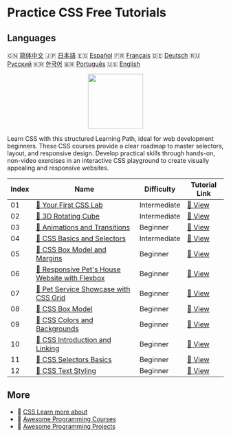 # Practice CSS Free Tutorials

## Languages

🇨🇳 [简体中文](README_zh.md) 🇯🇵 [日本語](README_ja.md) 🇪🇸 [Español](README_es.md) 🇫🇷 [Français](README_fr.md) 🇩🇪 [Deutsch](README_de.md) 🇷🇺 [Русский](README_ru.md) 🇰🇷 [한국어](README_ko.md) 🇧🇷 [Português](README_pt.md) 🇺🇸 [English](README.md) 

<div align="center">
<img width="128px" src="https://file.labex.io/path/YheSJQuYYCNJ.png">
</div>

Learn CSS with this structured Learning Path, ideal for web development beginners. These CSS courses provide a clear roadmap to master selectors, layout, and responsive design. Develop practical skills through hands-on, non-video exercises in an interactive CSS playground to create visually appealing and responsive websites.

|   Index | Name                                                                                                                                | Difficulty   | Tutorial Link                                                                                |
|---------|-------------------------------------------------------------------------------------------------------------------------------------|--------------|----------------------------------------------------------------------------------------------|
|      01 | [📖 Your First CSS Lab](https://labex.io/tutorials/css-your-first-css-lab-92744)                                                    | Intermediate | [🔗 View](https://labex.io/tutorials/css-your-first-css-lab-92744)                           |
|      02 | [📖 3D Rotating Cube](https://labex.io/tutorials/css-3d-rotating-cube-165641)                                                       | Intermediate | [🔗 View](https://labex.io/tutorials/css-3d-rotating-cube-165641)                            |
|      03 | [📖 Animations and Transitions](https://labex.io/tutorials/css-animations-and-transitions-289073)                                   | Beginner     | [🔗 View](https://labex.io/tutorials/css-animations-and-transitions-289073)                  |
|      04 | [📖 CSS Basics and Selectors](https://labex.io/tutorials/css-css-basics-and-selectors-289074)                                       | Intermediate | [🔗 View](https://labex.io/tutorials/css-css-basics-and-selectors-289074)                    |
|      05 | [📖 CSS Box Model and Margins](https://labex.io/tutorials/css-css-box-model-and-margins-289075)                                     | Beginner     | [🔗 View](https://labex.io/tutorials/css-css-box-model-and-margins-289075)                   |
|      06 | [📖 Responsive Pet's House Website with Flexbox](https://labex.io/tutorials/css-responsive-pet-s-house-website-with-flexbox-289076) | Beginner     | [🔗 View](https://labex.io/tutorials/css-responsive-pet-s-house-website-with-flexbox-289076) |
|      07 | [📖 Pet Service Showcase with CSS Grid](https://labex.io/tutorials/css-pet-service-showcase-with-css-grid-289077)                   | Beginner     | [🔗 View](https://labex.io/tutorials/css-pet-service-showcase-with-css-grid-289077)          |
|      08 | [📖 CSS Box Model](https://labex.io/tutorials/css-css-box-model-598028)                                                             | Beginner     | [🔗 View](https://labex.io/tutorials/css-css-box-model-598028)                               |
|      09 | [📖 CSS Colors and Backgrounds](https://labex.io/tutorials/css-css-colors-and-backgrounds-598029)                                   | Beginner     | [🔗 View](https://labex.io/tutorials/css-css-colors-and-backgrounds-598029)                  |
|      10 | [📖 CSS Introduction and Linking](https://labex.io/tutorials/css-css-introduction-and-linking-598030)                               | Beginner     | [🔗 View](https://labex.io/tutorials/css-css-introduction-and-linking-598030)                |
|      11 | [📖 CSS Selectors Basics](https://labex.io/tutorials/css-css-selectors-basics-598033)                                               | Beginner     | [🔗 View](https://labex.io/tutorials/css-css-selectors-basics-598033)                        |
|      12 | [📖 CSS Text Styling](https://labex.io/tutorials/css-css-text-styling-598036)                                                       | Beginner     | [🔗 View](https://labex.io/tutorials/css-css-text-styling-598036)                            |

## More

- 🔗 [CSS Learn more about](https://labex.io/skilltrees/css)
- 🔗 [Awesome Programming Courses](https://github.com/labex-labs/awesome-programming-courses)
- 🔗 [Awesome Programming Projects](https://github.com/labex-labs/awesome-programming-projects)

